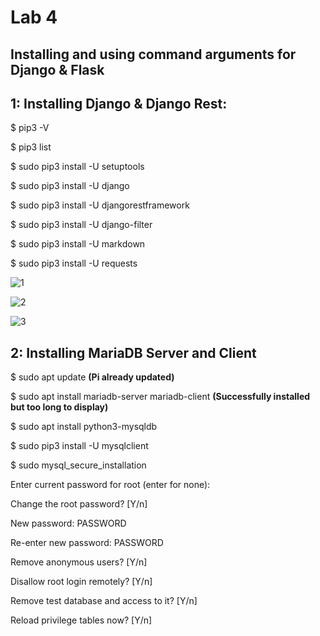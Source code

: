# Lab 4
## Installing and using command arguments for Django & Flask

## 1: Installing Django & Django Rest:

$ pip3 -V

$ pip3 list

$ sudo pip3 install -U setuptools

$ sudo pip3 install -U django

$ sudo pip3 install -U djangorestframework

$ sudo pip3 install -U django-filter

$ sudo pip3 install -U markdown

$ sudo pip3 install -U requests

![1](https://user-images.githubusercontent.com/68234338/159282808-7fc88f70-eea5-4c56-ba58-8833c9c16a3c.jpg)

![2](https://user-images.githubusercontent.com/68234338/159282815-1a29b88b-772d-490e-9b75-ba217cc3a1b0.jpg)

![3](https://user-images.githubusercontent.com/68234338/159282818-ac08db95-5a3e-4ed9-a1b3-b0edeecd4538.jpg)

## 2: Installing MariaDB Server and Client

$ sudo apt update **(Pi already updated)**

$ sudo apt install mariadb-server mariadb-client **(Successfully installed but too long to display)**

$ sudo apt install python3-mysqldb

$ sudo pip3 install -U mysqlclient

$ sudo mysql_secure_installation

Enter current password for root (enter for none): 

Change the root password? [Y/n] 

New password: PASSWORD

Re-enter new password: PASSWORD

Remove anonymous users? [Y/n] 

Disallow root login remotely? [Y/n] 

Remove test database and access to it? [Y/n] 

Reload privilege tables now? [Y/n]

